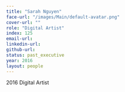 ```yaml
---
title: "Sarah Nguyen"
face-url: "/images/Main/default-avatar.png"
cover-url: ""
role: "Digital Artist"
index: 125
email-url:
linkedin-url:
github-url:
status: past_executive
year: 2016
layout: people
---
```

2016 Digital Artist
